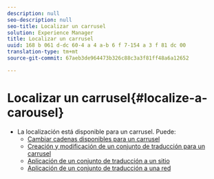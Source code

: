 ```yaml
---
description: null
seo-description: null
seo-title: Localizar un carrusel
solution: Experience Manager
title: Localizar un carrusel
uuid: 168 b 061 d-dc 60-4 a 4 a-b 6 f 7-154 a 3 f 81 dc 00
translation-type: tm+mt
source-git-commit: 67aeb3de964473b326c88c3a3f81ff48a6a12652

---
```



# Localizar un carrusel{#localize-a-carousel}

* La localización está disponible para un carrusel. Puede:
   * [Cambiar cadenas disponibles para un carrusel](/help/using/c-settings-other/c-translation-sets/c-localize-strings.md#section_l2z_hkn_xz)
   * [Creación y modificación de un conjunto de traducción para un carrusel](/help/using/c-settings-other/c-translation-sets/t-create-modify-translation-sets.md)
   * [Aplicación de un conjunto de traducción a un sitio](/help/using/c-settings-other/c-translation-sets/t-apply-a-translation-set-to-a-site.md)
   * [Aplicación de un conjunto de traducción a una red](/help/using/c-settings-other/c-translation-sets/t-apply-a-translation-set-to-a-network.md)

